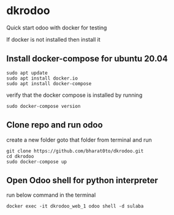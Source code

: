 # dkrodoo
Quick start odoo with docker for testing

If docker is not installed then install it
## Install docker-compose for ubuntu 20.04

```
sudo apt update
sudo apt install docker.io
sudo apt install docker-compose
```
verify that the docker compose is installed by running
```
sudo docker-compose version
```

## Clone repo and run odoo
create a new folder
goto that folder from terminal and run

```
git clone https://github.com/bharat0to/dkrodoo.git
cd dkrodoo
sudo docker-compose up
```

## Open Odoo shell for python interpreter
run below command in the terminal
```
docker exec -it dkrodoo_web_1 odoo shell -d sulaba
```

